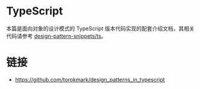 # TypeScript

本篇是面向对象的设计模式的 TypeScript 版本代码实现的配套介绍文档，其相关代码请参考 [design-pattern-snippets/ts](https://github.com/wx-chevalier/design-pattern-snippets)。

# 链接

- https://github.com/torokmark/design_patterns_in_typescript

